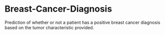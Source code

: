# Breast-Cancer-Diagnosis
Prediction of whether or not a patient has a positive breast cancer diagnosis based on the tumor characteristic provided.
